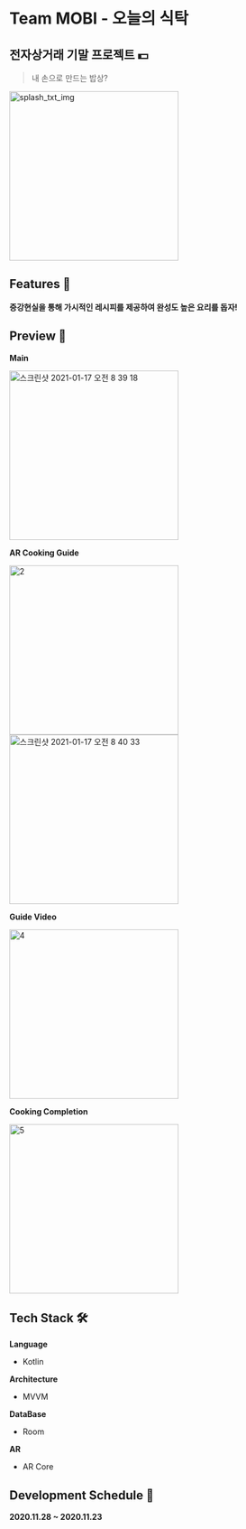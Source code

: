 # Team MOBI - 오늘의 식탁 
## 전자상거래 기말 프로젝트 :dollar:

> 내 손으로 만드는 밥상?

<img width="300" alt="splash_txt_img" src="https://user-images.githubusercontent.com/31344894/104827360-2db85980-58a0-11eb-94a8-d480d671b39a.png">




## Features :star2:
**증강현실을 통해 가시적인 레시피를 제공하여 완성도 높은 요리를 돕자!**



## Preview 📱

**Main**

<img height="300" alt="스크린샷 2021-01-17 오전 8 39 18" src="https://user-images.githubusercontent.com/31344894/104827373-4d4f8200-58a0-11eb-8c4d-c01897c7c7ad.png">

**AR Cooking Guide**

 <img height="300" alt="2" src="https://user-images.githubusercontent.com/31344894/104827395-74a64f00-58a0-11eb-85f5-35e97a16c3cc.png"> <img height="300" alt="스크린샷 2021-01-17 오전 8 40 33" src="https://user-images.githubusercontent.com/31344894/104827405-87208880-58a0-11eb-8042-bfd1a322cfb6.png"> 

**Guide Video**

<img height="300" alt="4" src="https://user-images.githubusercontent.com/31344894/104827429-cd75e780-58a0-11eb-84ee-0b2733cf518e.png">

**Cooking Completion**

<img height="300" alt="5" src="https://user-images.githubusercontent.com/31344894/104827419-a8817480-58a0-11eb-8d83-1ebfdd7b5b84.png">



## Tech Stack :hammer_and_wrench:

**Language**
- Kotlin 

**Architecture** 

- MVVM

**DataBase**

- Room

**AR**

- AR Core



## Development Schedule :date:

**2020.11.28 ~ 2020.11.23**
